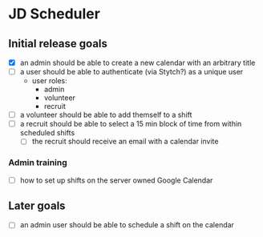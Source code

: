 # JD Scheduler

## Initial release goals

- [x] an admin should be able to create a new calendar with an arbitrary title
- [ ] a user should be able to authenticate (via Stytch?) as a unique user
  - user roles:
    - admin
    - volunteer
    - recruit
- [ ] a volunteer should be able to add themself to a shift
- [ ] a recruit should be able to select a 15 min block of time from within scheduled shifts
  - [ ] the recruit should receive an email with a calendar invite

### Admin training

- [ ] how to set up shifts on the server owned Google Calendar

## Later goals

- [ ] an admin user should be able to schedule a shift on the calendar
